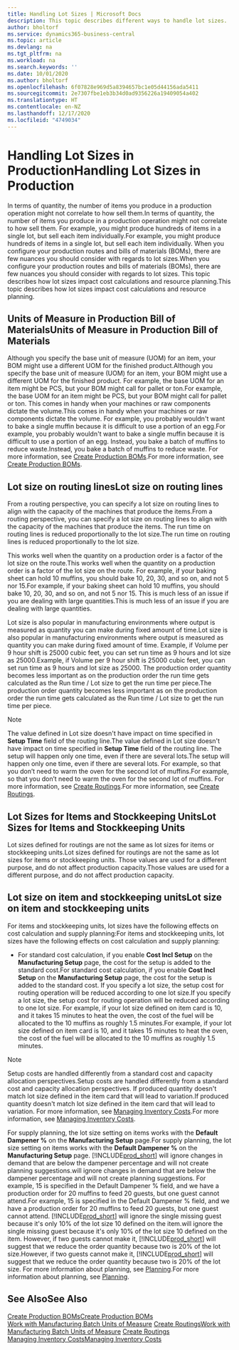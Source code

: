```yaml
---
title: Handling Lot Sizes | Microsoft Docs
description: This topic describes different ways to handle lot sizes.
author: bholtorf
ms.service: dynamics365-business-central
ms.topic: article
ms.devlang: na
ms.tgt_pltfrm: na
ms.workload: na
ms.search.keywords: ''
ms.date: 10/01/2020
ms.author: bholtorf
ms.openlocfilehash: 6f07828e969d5a8394657bc1e05d44156ada5411
ms.sourcegitcommit: 2e7307fbe1eb3b34d0ad9356226a19409054a402
ms.translationtype: HT
ms.contentlocale: en-NZ
ms.lasthandoff: 12/17/2020
ms.locfileid: "4749034"
---
```

# <a name="handling-lot-sizes-in-production"></a><span data-ttu-id="1ffa4-103">Handling Lot Sizes in Production</span><span class="sxs-lookup"><span data-stu-id="1ffa4-103">Handling Lot Sizes in Production</span></span>
<span data-ttu-id="1ffa4-104">In terms of quantity, the number of items you produce in a production operation might not correlate to how sell them.</span><span class="sxs-lookup"><span data-stu-id="1ffa4-104">In terms of quantity, the number of items you produce in a production operation might not correlate to how sell them.</span></span> <span data-ttu-id="1ffa4-105">For example, you might produce hundreds of items in a single lot, but sell each item individually.</span><span class="sxs-lookup"><span data-stu-id="1ffa4-105">For example, you might produce hundreds of items in a single lot, but sell each item individually.</span></span> <span data-ttu-id="1ffa4-106">When you configure your production routes and bills of materials (BOMs), there are few nuances you should consider with regards to lot sizes.</span><span class="sxs-lookup"><span data-stu-id="1ffa4-106">When you configure your production routes and bills of materials (BOMs), there are few nuances you should consider with regards to lot sizes.</span></span> <span data-ttu-id="1ffa4-107">This topic describes how lot sizes impact cost calculations and resource planning.</span><span class="sxs-lookup"><span data-stu-id="1ffa4-107">This topic describes how lot sizes impact cost calculations and resource planning.</span></span>

## <a name="units-of-measure-in-production-bill-of-materials"></a><span data-ttu-id="1ffa4-108">Units of Measure in Production Bill of Materials</span><span class="sxs-lookup"><span data-stu-id="1ffa4-108">Units of Measure in Production Bill of Materials</span></span>
<span data-ttu-id="1ffa4-109">Although you specify the base unit of measure (UOM) for an item, your BOM might use a different UOM for the finished product.</span><span class="sxs-lookup"><span data-stu-id="1ffa4-109">Although you specify the base unit of measure (UOM) for an item, your BOM might use a different UOM for the finished product.</span></span> <span data-ttu-id="1ffa4-110">For example, the base UOM for an item might be PCS, but your BOM might call for pallet or ton.</span><span class="sxs-lookup"><span data-stu-id="1ffa4-110">For example, the base UOM for an item might be PCS, but your BOM might call for pallet or ton.</span></span> <span data-ttu-id="1ffa4-111">This comes in handy when your machines or raw components dictate the volume.</span><span class="sxs-lookup"><span data-stu-id="1ffa4-111">This comes in handy when your machines or raw components dictate the volume.</span></span> <span data-ttu-id="1ffa4-112">For example, you probably wouldn't want to bake a single muffin because it is difficult to use a portion of an egg.</span><span class="sxs-lookup"><span data-stu-id="1ffa4-112">For example, you probably wouldn't want to bake a single muffin because it is difficult to use a portion of an egg.</span></span> <span data-ttu-id="1ffa4-113">Instead, you bake a batch of muffins to reduce waste.</span><span class="sxs-lookup"><span data-stu-id="1ffa4-113">Instead, you bake a batch of muffins to reduce waste.</span></span> <span data-ttu-id="1ffa4-114">For more information, see [Create Production BOMs](production-how-to-create-production-boms.md).</span><span class="sxs-lookup"><span data-stu-id="1ffa4-114">For more information, see [Create Production BOMs](production-how-to-create-production-boms.md).</span></span>

## <a name="lot-size-on-routing-lines"></a><span data-ttu-id="1ffa4-115">Lot size on routing lines</span><span class="sxs-lookup"><span data-stu-id="1ffa4-115">Lot size on routing lines</span></span>
<span data-ttu-id="1ffa4-116">From a routing perspective, you can specify a lot size on routing lines to align with the capacity of the machines that produce the items.</span><span class="sxs-lookup"><span data-stu-id="1ffa4-116">From a routing perspective, you can specify a lot size on routing lines to align with the capacity of the machines that produce the items.</span></span> <span data-ttu-id="1ffa4-117">The run time on routing lines is reduced proportionally to the lot size.</span><span class="sxs-lookup"><span data-stu-id="1ffa4-117">The run time on routing lines is reduced proportionally to the lot size.</span></span> 

<span data-ttu-id="1ffa4-118">This works well when the quantity on a production order is a factor of the lot size on the route.</span><span class="sxs-lookup"><span data-stu-id="1ffa4-118">This works well when the quantity on a production order is a factor of the lot size on the route.</span></span> <span data-ttu-id="1ffa4-119">For example, if your baking sheet can hold 10 muffins, you should bake 10, 20, 30, and so on, and not 5 nor 15.</span><span class="sxs-lookup"><span data-stu-id="1ffa4-119">For example, if your baking sheet can hold 10 muffins, you should bake 10, 20, 30, and so on, and not 5 nor 15.</span></span>  <span data-ttu-id="1ffa4-120">This is much less of an issue if you are dealing with large quantities.</span><span class="sxs-lookup"><span data-stu-id="1ffa4-120">This is much less of an issue if you are dealing with large quantities.</span></span>

<span data-ttu-id="1ffa4-121">Lot size is also popular in manufacturing environments where output is measured as quantity you can make during fixed amount of time.</span><span class="sxs-lookup"><span data-stu-id="1ffa4-121">Lot size is also popular in manufacturing environments where output is measured as quantity you can make during fixed amount of time.</span></span> <span data-ttu-id="1ffa4-122">Example, if Volume per 9 hour shift is 25000 cubic feet, you can set run time as 9 hours and lot size as 25000.</span><span class="sxs-lookup"><span data-stu-id="1ffa4-122">Example, if Volume per 9 hour shift is 25000 cubic feet, you can set run time as 9 hours and lot size as 25000.</span></span>
<span data-ttu-id="1ffa4-123">The production order quantity becomes less important as on the production order the run time gets calculated as the Run time / Lot size to get the run time per piece.</span><span class="sxs-lookup"><span data-stu-id="1ffa4-123">The production order quantity becomes less important as on the production order the run time gets calculated as the Run time / Lot size to get the run time per piece.</span></span>
 
> [!NOTE]
> <span data-ttu-id="1ffa4-124">The value defined in Lot size doesn't have impact on time specified in **Setup Time** field of the routing line.</span><span class="sxs-lookup"><span data-stu-id="1ffa4-124">The value defined in Lot size doesn't have impact on time specified in **Setup Time** field of the routing line.</span></span> <span data-ttu-id="1ffa4-125">The setup will happen only one time, even if there are several lots.</span><span class="sxs-lookup"><span data-stu-id="1ffa4-125">The setup will happen only one time, even if there are several lots.</span></span> <span data-ttu-id="1ffa4-126">For example, so that you don’t need to warm the oven for the second lot of muffins.</span><span class="sxs-lookup"><span data-stu-id="1ffa4-126">For example, so that you don’t need to warm the oven for the second lot of muffins.</span></span> <span data-ttu-id="1ffa4-127">For more information, see [Create Routings](production-how-to-create-routings.md).</span><span class="sxs-lookup"><span data-stu-id="1ffa4-127">For more information, see [Create Routings](production-how-to-create-routings.md).</span></span>

## <a name="lot-sizes-for-items-and-stockkeeping-units"></a><span data-ttu-id="1ffa4-128">Lot Sizes for Items and Stockkeeping Units</span><span class="sxs-lookup"><span data-stu-id="1ffa4-128">Lot Sizes for Items and Stockkeeping Units</span></span>
<span data-ttu-id="1ffa4-129">Lot sizes defined for routings are not the same as lot sizes for items or stockkeeping units.</span><span class="sxs-lookup"><span data-stu-id="1ffa4-129">Lot sizes defined for routings are not the same as lot sizes for items or stockkeeping units.</span></span> <span data-ttu-id="1ffa4-130">Those values are used for a different purpose, and do not affect production capacity.</span><span class="sxs-lookup"><span data-stu-id="1ffa4-130">Those values are used for a different purpose, and do not affect production capacity.</span></span> 

## <a name="lot-size-on-item-and-stockkeeping-units"></a><span data-ttu-id="1ffa4-131">Lot size on item and stockkeeping units</span><span class="sxs-lookup"><span data-stu-id="1ffa4-131">Lot size on item and stockkeeping units</span></span>
<span data-ttu-id="1ffa4-132">For items and stockkeeping units, lot sizes have the following effects on cost calculation and supply planning:</span><span class="sxs-lookup"><span data-stu-id="1ffa4-132">For items and stockkeeping units, lot sizes have the following effects on cost calculation and supply planning:</span></span>

* <span data-ttu-id="1ffa4-133">For standard cost calculation, if you enable **Cost Incl Setup** on the **Manufacturing Setup** page, the cost for the setup is added to the standard cost.</span><span class="sxs-lookup"><span data-stu-id="1ffa4-133">For standard cost calculation, if you enable **Cost Incl Setup** on the **Manufacturing Setup** page, the cost for the setup is added to the standard cost.</span></span> <span data-ttu-id="1ffa4-134">If you specify a lot size, the setup cost for routing operation will be reduced according to one lot size.</span><span class="sxs-lookup"><span data-stu-id="1ffa4-134">If you specify a lot size, the setup cost for routing operation will be reduced according to one lot size.</span></span> <span data-ttu-id="1ffa4-135">For example, if your lot size defined on item card is 10, and it takes 15 minutes to heat the oven, the cost of the fuel will be allocated to the 10 muffins as roughly 1.5 minutes.</span><span class="sxs-lookup"><span data-stu-id="1ffa4-135">For example, if your lot size defined on item card is 10, and it takes 15 minutes to heat the oven, the cost of the fuel will be allocated to the 10 muffins as roughly 1.5 minutes.</span></span> 

> [!NOTE]
> <span data-ttu-id="1ffa4-136">Setup costs are handled differently from a standard cost and capacity allocation perspectives.</span><span class="sxs-lookup"><span data-stu-id="1ffa4-136">Setup costs are handled differently from a standard cost and capacity allocation perspectives.</span></span> <span data-ttu-id="1ffa4-137">If produced quantity doesn't match lot size defined in the item card that will lead to variation.</span><span class="sxs-lookup"><span data-stu-id="1ffa4-137">If produced quantity doesn't match lot size defined in the item card that will lead to variation.</span></span> <span data-ttu-id="1ffa4-138">For more information, see [Managing Inventory Costs](finance-manage-inventory-costs.md).</span><span class="sxs-lookup"><span data-stu-id="1ffa4-138">For more information, see [Managing Inventory Costs](finance-manage-inventory-costs.md).</span></span> <!--not sure that I got this part right seems to repeat the first example.-->

<span data-ttu-id="1ffa4-139">For supply planning, the lot size setting on items works with the **Default Dampener %** on the **Manufacturing Setup** page.</span><span class="sxs-lookup"><span data-stu-id="1ffa4-139">For supply planning, the lot size setting on items works with the **Default Dampener %** on the **Manufacturing Setup** page.</span></span> [!INCLUDE[prod_short](includes/prod_short.md)] <span data-ttu-id="1ffa4-140">will ignore changes in demand that are below the dampener percentage and will not create planning suggestions.</span><span class="sxs-lookup"><span data-stu-id="1ffa4-140">will ignore changes in demand that are below the dampener percentage and will not create planning suggestions.</span></span> <span data-ttu-id="1ffa4-141">For example, 15 is specified in the Default Dampener % field, and we have a production order for 20 muffins to feed 20 guests, but one guest cannot attend.</span><span class="sxs-lookup"><span data-stu-id="1ffa4-141">For example, 15 is specified in the Default Dampener % field, and we have a production order for 20 muffins to feed 20 guests, but one guest cannot attend.</span></span> [!INCLUDE[prod_short](includes/prod_short.md)] <span data-ttu-id="1ffa4-142">will ignore the single missing guest because it's only 10% of the lot size 10 defined on the item.</span><span class="sxs-lookup"><span data-stu-id="1ffa4-142">will ignore the single missing guest because it's only 10% of the lot size 10 defined on the item.</span></span> <span data-ttu-id="1ffa4-143">However, if two guests cannot make it, [!INCLUDE[prod_short](includes/prod_short.md)] will suggest that we reduce the order quantity because two is 20% of the lot size.</span><span class="sxs-lookup"><span data-stu-id="1ffa4-143">However, if two guests cannot make it, [!INCLUDE[prod_short](includes/prod_short.md)] will suggest that we reduce the order quantity because two is 20% of the lot size.</span></span> <span data-ttu-id="1ffa4-144">For more information about planning, see [Planning](production-planning.md).</span><span class="sxs-lookup"><span data-stu-id="1ffa4-144">For more information about planning, see [Planning](production-planning.md).</span></span>

## <a name="see-also"></a><span data-ttu-id="1ffa4-145">See Also</span><span class="sxs-lookup"><span data-stu-id="1ffa4-145">See Also</span></span>
[<span data-ttu-id="1ffa4-146">Create Production BOMs</span><span class="sxs-lookup"><span data-stu-id="1ffa4-146">Create Production BOMs</span></span>](production-how-to-create-production-boms.md)  
<span data-ttu-id="1ffa4-147">[Work with Manufacturing Batch Units of Measure](production-how-to-use-the-manufacturing-batch-unit-of-measure.md)
[Create Routings](production-how-to-create-routings.md)</span><span class="sxs-lookup"><span data-stu-id="1ffa4-147">[Work with Manufacturing Batch Units of Measure](production-how-to-use-the-manufacturing-batch-unit-of-measure.md)
[Create Routings](production-how-to-create-routings.md)</span></span>  
[<span data-ttu-id="1ffa4-148">Managing Inventory Costs</span><span class="sxs-lookup"><span data-stu-id="1ffa4-148">Managing Inventory Costs</span></span>](finance-manage-inventory-costs.md)
